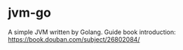 # jvm-go
A simple JVM written by Golang. Guide book introduction: https://book.douban.com/subject/26802084/
